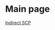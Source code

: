 # Main page
[Indirect SCP](https://github.com/johnwu0113/expect/blob/IndirectSCP/IndirectSCP/README.md#indirect-scp)

